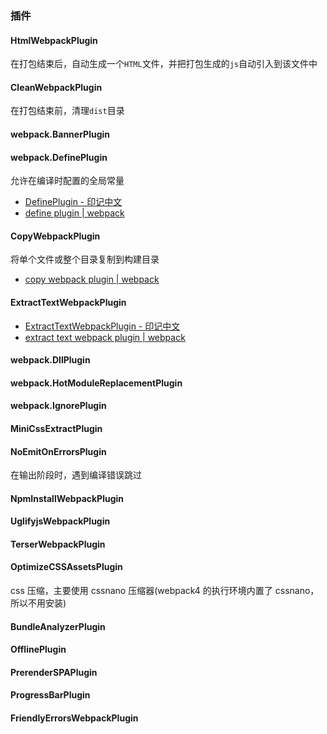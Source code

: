 ### 插件

#### HtmlWebpackPlugin

在打包结束后，自动生成一个`HTML`文件，并把打包生成的`js`自动引入到该文件中

#### CleanWebpackPlugin

在打包结束前，清理`dist`目录

#### webpack.BannerPlugin

#### webpack.DefinePlugin

允许在编译时配置的全局常量

- [DefinePlugin - 印记中文](https://webpack.docschina.org/plugins/define-plugin)
- [define plugin | webpack](https://webpack.js.org/plugins/define-plugin/)

#### CopyWebpackPlugin

将单个文件或整个目录复制到构建目录

- [copy webpack plugin | webpack](https://webpack.js.org/plugins/copy-webpack-plugin/)

#### ExtractTextWebpackPlugin

- [ExtractTextWebpackPlugin - 印记中文](https://webpack.docschina.org/plugins/extract-text-webpack-plugin)
- [extract text webpack plugin | webpack](https://webpack.js.org/plugins/extract-text-webpack-plugin/)

#### webpack.DllPlugin

#### webpack.HotModuleReplacementPlugin

#### webpack.IgnorePlugin

#### MiniCssExtractPlugin

#### NoEmitOnErrorsPlugin

在输出阶段时，遇到编译错误跳过

#### NpmInstallWebpackPlugin

#### UglifyjsWebpackPlugin

#### TerserWebpackPlugin

#### OptimizeCSSAssetsPlugin

css 压缩，主要使用 cssnano 压缩器(webpack4 的执行环境内置了 cssnano，所以不用安装)

#### BundleAnalyzerPlugin

#### OfflinePlugin

#### PrerenderSPAPlugin

#### ProgressBarPlugin

#### FriendlyErrorsWebpackPlugin
